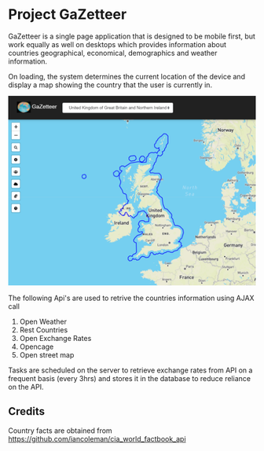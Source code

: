 # Project GaZetteer 

GaZetteer is a single page application that is designed to be mobile first, but work equally as well on desktops which provides information about countries geographical, economical, demographics and weather information.

On loading, the system determines the current location of the device and display a map showing the country that the user is currently in. 

![GaZetteer](https://github.com/nikitharani/Gazetteer-map/blob/main/images/weblayout.PNG)

The following Api's are used to retrive the countries information using AJAX call 
1) Open Weather
2) Rest Countries
3) Open Exchange Rates
4) Opencage
5) Open street map

Tasks are scheduled on the server to retrieve exchange rates from API on a frequent basis (every 3hrs) and stores it in the database to reduce reliance on the API.

## Credits
Country facts are obtained from https://github.com/iancoleman/cia_world_factbook_api






 





